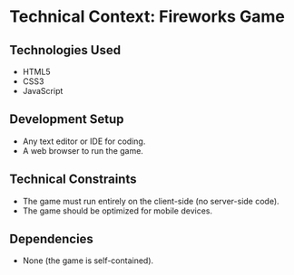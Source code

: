 # Technical Context: Fireworks Game

## Technologies Used
-   HTML5
-   CSS3
-   JavaScript

## Development Setup
-   Any text editor or IDE for coding.
-   A web browser to run the game.

## Technical Constraints
-   The game must run entirely on the client-side (no server-side code).
-   The game should be optimized for mobile devices.

## Dependencies
-   None (the game is self-contained).
